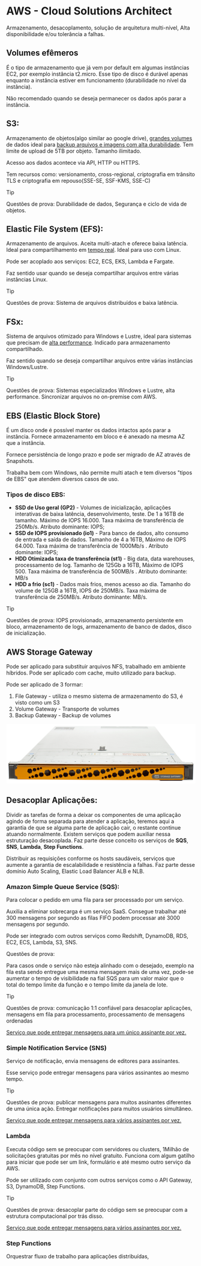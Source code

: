 # AWS - Cloud Solutions Architect

Armazenamento, desacoplamento, solução de arquitetura multi-nível, Alta disponibilidade e/ou tolerância a falhas.

## Volumes efêmeros

É o tipo de armazenamento que já vem por default em algumas instâncias EC2, por exemplo instância t2.micro. Esse tipo de disco é durável apenas enquanto a instância estiver em funcionamento (durabilidade no nível da instância). 

Não recomendado quando se deseja permanecer os dados após parar a instância.

## S3:

Armazenamento de objetos(algo similar ao google drive), <u>grandes volumes</u> de dados ideal para <u>backup arquivos e imagens com alta durabilidade</u>. Tem limite de upload de 5TB por objeto. Tamanho ilimitado. 

Acesso aos dados acontece via API, HTTP ou HTTPS.

Tem recursos como: versionamento, cross-regional, criptografia em trânsito TLS e criptografia em repouso(SSE-SE, SSF-KMS, SSE-C)

>[!TIP] 
>Questões de prova: Durabilidade de dados, Segurança e ciclo de vida de objetos.

## Elastic File System (EFS):

Armazenamento de arquivos. Aceita multi-atach e oferece baixa latência. Ideal para compartilhamento em <u>tempo real</u>. Ideal para uso com Linux.

Pode ser acoplado aos serviços: EC2, ECS, EKS, Lambda e Fargate.

Faz sentido usar quando se deseja compartilhar arquivos entre várias instâncias Linux.



>[!TIP] 
>Questões de prova: Sistema de arquivos distribuídos e baixa latência.

## FSx:

Sistema de arquivos otimizado para Windows e Lustre, ideal para sistemas que precisam de <u>alta performance</u>. Indicado para armazenamento compartilhado.

Faz sentido quando se deseja compartilhar arquivos entre várias instâncias Windows/Lustre.

>[!TIP]
>Questões de prova: Sistemas especializados Windows e Lustre, alta performance. Sincronizar arquivos no on-premise com AWS. 
## EBS (Elastic Block Store)

É um disco onde é possível manter os dados intactos após parar a instância. Fornece armazenamento em bloco e é anexado na mesma AZ que a instância.

Fornece persistência de longo prazo e pode ser migrado de AZ através de Snapshots.

Trabalha bem com Windows, não permite multi atach e tem diversos "tipos de EBS" que atendem diversos casos de uso.

### Tipos de disco EBS:

- **SSD de Uso geral (GP2)**  - Volumes de inicialização, aplicações interativas de baixa latência, desenvolvimento, teste. De 1 a 16TB de tamanho. Máximo de IOPS 16.000. Taxa máxima de transferência de 250Mb/s. Atributo dominante: IOPS;
- **SSD de IOPS provisionado (io1)** - Para banco de dados, alto consumo de entrada e saída de dados. Tamanho de 4 a 16TB, Máximo de IOPS 64.000. Taxa máxima de transferência de 1000Mb/s . Atributo dominante: IOPS;
- **HDD Otimizada taxa de transferência (st1)** - Big data, data warehouses, processamento de log. Tamanho de 125Gb a 16TB, Máximo de IOPS 500. Taxa máxima de transferência de 500MB/s . Atributo dominante: MB/s
- **HDD a frio (sc1)** - Dados mais frios, menos acesso ao dia. Tamanho do volume de 125GB a 16TB, IOPS de 250MB/s. Taxa máxima de transferência de 250MB/s. Atributo dominante: MB/s.

>[!TIP]
>  Questões de prova: IOPS provisionado, armazenamento persistente em bloco, armazenamento de logs, armazenamento de banco de dados, disco de inicialização.

## AWS Storage Gateway

Pode ser aplicado para substituir arquivos NFS, trabalhado em ambiente híbridos. Pode ser aplicado com cache, muito utilizado para backup.

Pode ser aplicado de 3 formar:

1. File Gateway - utiliza o mesmo sistema de armazenamento do S3, é visto como um S3
2. Volume Gateway - Transporte de volumes
3. Backup Gateway - Backup de volumes

![Storage Gateway](./images/58.png)

## Desacoplar Aplicações:

Dividir as tarefas de forma a deixar os componentes de uma aplicação agindo de forma separada para atender a aplicação, teremos aqui a garantia de que se alguma parte de aplicação cair, o restante continue atuando normalmente. Existem serviços que podem auxiliar nessa estruturação desacoplada. Faz parte desse conceito os serviços de **SQS**, **SNS**, **Lambda**, **Step Functions**.

Distribuir as requisições conforme os hosts saudáveis, serviços que aumente a garantia de escalabilidade e resistência a falhas. Faz parte desse domínio Auto Scaling, Elastic Load Balancer ALB e NLB.

### Amazon Simple Queue Service (SQS):

 Para colocar o pedido em uma fila para ser processado por um serviço. 

Auxilia a eliminar sobrecarga é um serviço SaaS. Consegue trabalhar até 300 mensagens por segundo as filas FIFO podem processar até 3000 mensagens por segundo.

Pode ser integrado com outros serviços como Redshift, DynamoDB, RDS, EC2, ECS, Lambda, S3, SNS.

Questões de prova: 

Para casos onde o serviço não esteja alinhado com o desejado, exemplo na fila esta sendo entregue uma mesma mensagem mais de uma vez, pode-se aumentar o tempo de visibilidade na fial SQS para um valor maior que o total do tempo limite da função e o tempo limite da janela de lote.

>[!TIP]
>Questões de prova: comunicação 1:1 confiável para desacoplar aplicações, mensagens em fila para processamento, processamento de mensagens ordenadas
>
><u>Serviço que pode entregar mensagens para um único assinante por vez.</u>

### Simple Notification Service (SNS)

Serviço de notificação, envia mensagens de editores para assinantes.

Esse serviço pode entregar mensagens para vários assinantes ao mesmo tempo.

> [!TIP]
> Questões de prova: publicar mensagens para muitos assinantes diferentes de uma única ação. Entregar notificações para muitos usuários simultâneo.
>
> <u>Serviço que pode entregar mensagens para vários assinantes por vez.</u>

### Lambda

Executa código sem se preocupar com servidores ou clusters, 1Milhão de solicitações gratuitas por mês no nível gratuito. Funciona com algum gatilho para iniciar que pode ser um link, formulário e até mesmo outro serviço da AWS. 

Pode ser utilizado com conjunto com outros serviços como o API Gateway, S3, DynamoDB, Step Functions.

> [!TIP]
> Questões de prova: desacoplar parte do código sem se preocupar com a estrutura computacional por trás disso. 
>
> <u>Serviço que pode entregar mensagens para vários assinantes por vez.</u>

### Step Functions

Orquestrar fluxo de trabalho para aplicações distribuídas, 

